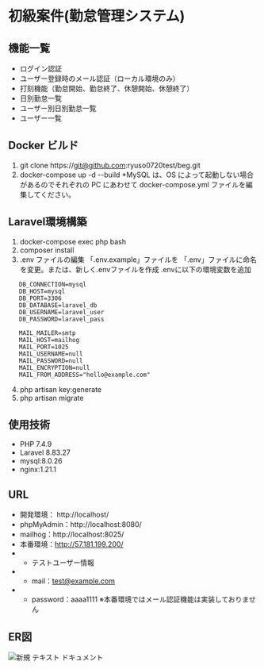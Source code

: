 

# 初級案件(勤怠管理システム)

## 機能一覧
- ログイン認証
- ユーザー登録時のメール認証（ローカル環境のみ）
- 打刻機能（勤怠開始、勤怠終了、休憩開始、休憩終了）
- 日別勤怠一覧
- ユーザー別日別勤怠一覧
- ユーザー一覧
## Docker ビルド
1. git clone https://git@github.com:ryuso0720test/beg.git
2. docker-compose up -d --build
*MySQL は、OS によって起動しない場合があるのでそれぞれの PC にあわせて docker-compose.yml ファイルを編集してください。

## Laravel環境構築
1. docker-compose exec php bash
2. composer install
3. .env ファイルの編集 「.env.example」ファイルを 「.env」ファイルに命名を変更。または、新しく.envファイルを作成 .envに以下の環境変数を追加
```
   DB_CONNECTION=mysql
   DB_HOST=mysql
   DB_PORT=3306
   DB_DATABASE=laravel_db
   DB_USERNAME=laravel_user
   DB_PASSWORD=laravel_pass

   MAIL_MAILER=smtp
   MAIL_HOST=mailhog
   MAIL_PORT=1025
   MAIL_USERNAME=null
   MAIL_PASSWORD=null
   MAIL_ENCRYPTION=null
   MAIL_FROM_ADDRESS="hello@example.com"
```

4. php artisan key:generate
5. php artisan migrate

## 使用技術
- PHP 7.4.9
- Laravel 8.83.27
- mysql:8.0.26
- nginx:1.21.1

## URL
- 開発環境： http://localhost/
- phpMyAdmin：http://localhost:8080/
- mailhog：http://localhost:8025/
- 本番環境：http://57.181.199.200/
- - テストユーザー情報
- - mail：test@example.com
- - password：aaaa1111
※本番環境ではメール認証機能は実装しておりません

## ER図
![新規 テキスト ドキュメント](https://github.com/ryuso0720test/beg/assets/155881611/deb2319d-c3e4-48ed-b14d-1e20e9bdbd05)


